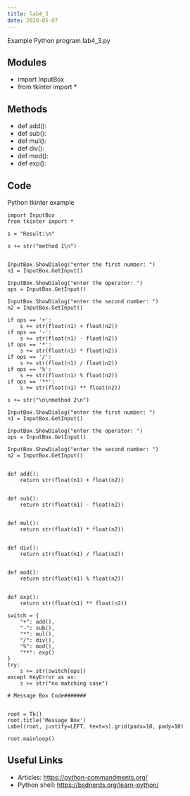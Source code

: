 ```yaml
---
title: lab4_3
date: 2020-05-07
---
```

Example Python program lab4_3.py

## Modules

* import InputBox
* from tkinter import *

## Methods

* def add():
* def sub():
* def mul():
* def div():
* def mod():
* def exp():

## Code

Python tkinter example

    import InputBox
    from tkinter import *
    
    s = "Result:\n"
    
    s += str("method 1\n")
    
    
    InputBox.ShowDialog("enter the first number: ")
    n1 = InputBox.GetInput()
    
    InputBox.ShowDialog("enter the operator: ")
    ops = InputBox.GetInput()
    
    InputBox.ShowDialog("enter the second number: ")
    n2 = InputBox.GetInput()
    
    if ops == '+':
        s += str(float(n1) + float(n2))
    if ops == '-':
        s += str(float(n1) - float(n2))
    if ops == '*':
        s += str(float(n1) * float(n2))
    if ops == '/':
        s += str(float(n1) / float(n2))
    if ops == '%':
        s += str(float(n1) % float(n2))
    if ops == '**':
        s += str(float(n1) ** float(n2))
    
    s += str("\n\nmethod 2\n")
    
    InputBox.ShowDialog("enter the first number: ")
    n1 = InputBox.GetInput()
    
    InputBox.ShowDialog("enter the operator: ")
    ops = InputBox.GetInput()
    
    InputBox.ShowDialog("enter the second number: ")
    n2 = InputBox.GetInput()
    
    
    def add():
        return str(float(n1) + float(n2))
    
    
    def sub():
        return str(float(n1) - float(n2))
    
    
    def mul():
        return str(float(n1) * float(n2))
    
    
    def div():
        return str(float(n1) / float(n2))
    
    
    def mod():
        return str(float(n1) % float(n2))
    
    
    def exp():
        return str(float(n1) ** float(n2))
    
    switch = {
        "+": add(),
        "-": sub(),
        "*": mul(),
        "/": div(),
        "%": mod(),
        "**": exp()
    }
    try:
        s += str(switch[ops])
    except KeyError as ex:
        s += str("no matching case")
    
    # Message Box Code#######
    
    
    root = Tk()
    root.title('Message Box')
    Label(root, justify=LEFT, text=s).grid(padx=10, pady=10)
    
    root.mainloop()
    

## Useful Links

- Articles: https://python-commandments.org/
- Python shell: https://bsdnerds.org/learn-python/
